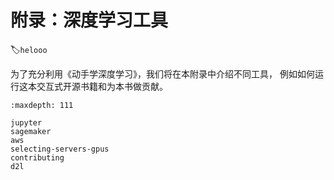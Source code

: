 # 附录：深度学习工具
:label:`helooo`

为了充分利用《动手学深度学习》，我们将在本附录中介绍不同工具，
例如如何运行这本交互式开源书籍和为本书做贡献。

```toc
:maxdepth: 111

jupyter
sagemaker
aws
selecting-servers-gpus
contributing
d2l
```
